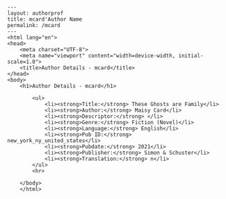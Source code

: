 
    ---
    layout: authorprof
    title: mcard'Author Name 
    permalink: /mcard
    ---
    <html lang="en">
    <head>
        <meta charset="UTF-8">
        <meta name="viewport" content="width=device-width, initial-scale=1.0">
        <title>Author Details - mcard</title>
    </head>
    <body>
        <h1>Author Details - mcard</h1>
        
            <ul>
                <li><strong>Title:</strong> These Ghosts are Family</li>
                <li><strong>Author:</strong> Maisy Card</li>
                <li><strong>Descriptor:</strong> </li>
                <li><strong>Genre:</strong> Fiction (Novel)</li>
                <li><strong>Language:</strong> English</li>
                <li><strong>Pub ID:</strong> new_york_ny_united_states</li>
                <li><strong>Pubdate:</strong> 2021</li>
                <li><strong>Publisher:</strong> Simon & Schuster</li>
                <li><strong>Translation:</strong> n</li>
            </ul>
            <hr>
            
        </body>
        </html>
        